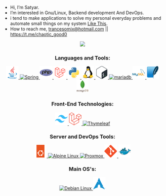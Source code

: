 - Hi, I’m Satyar.
- I’m interested in Gnu/Linux, Backend development And DevOps.
- i tend to make applications to solve my personal everyday problems and automate small things on my system [Like This](https://github.com/satyarsh/YTSearcher "YTSearcher").
- How to reach me, trancesomix@hotmail.com || https://t.me/chaotic_good0

<div align="center">
<img src="https://github-readme-stats.vercel.app/api/top-langs/?username=satyarsh&layout=donut&theme=tokyonight" />
</div>

<h3 align="center">Languages and Tools:</h3>
<p align="center"> <a href="https://www.java.com/en/" target="_blank" rel="noreferrer"> <img src="https://raw.githubusercontent.com/devicons/devicon/master/icons/java/java-original.svg" alt="Java" width="40" height="40"/> </a> <a href="https://spring.io" target="_blank" rel="noreferrer"> <img src="https://spring.io/img/spring.svg" alt="Spring" width="40" height="40"/> <a href="https://www.php.net/" target="_blank" rel="noreferrer"> <img src="https://raw.githubusercontent.com/devicons/devicon/master/icons/php/php-original.svg" alt="php" width="40" height="40"/> </a> <a href="https://laravel.com/" target="_blank" rel="noreferrer"> <img src="https://raw.githubusercontent.com/laravel/art/master/laravel-logo.svg" alt="laravel" width="40" height="40"/> </a> </a> <a href="https://www.python.org" target="_blank" rel="noreferrer"> <img src="https://raw.githubusercontent.com/devicons/devicon/master/icons/python/python-original.svg" alt="python" width="40" height="40"/> <a href="https://www.linux.org/" target="_blank" rel="noreferrer"> <img src="https://raw.githubusercontent.com/devicons/devicon/master/icons/linux/linux-original.svg" alt="linux" width="40" height="40"/> </a> <a href="https://www.gnu.org/software/bash/" target="_blank" rel="noreferrer"> <img src="https://raw.githubusercontent.com/devicons/devicon/master/icons/bash/bash-original.svg" alt="bash" width="40" height="40"/> </a> <a href="https://mariadb.com/" target="_blank" rel="noreferrer"> <img src="https://mariadb.com/wp-content/uploads/2019/11/mariadb-logo-vert_white-transparent.png" alt="mariadb" width="40" height="40"/> </a> <a href="https://www.mysql.com/" target="_blank" rel="noreferrer"> <img src="https://raw.githubusercontent.com/devicons/devicon/master/icons/mysql/mysql-original-wordmark.svg" alt="MySQL" width="40" height="40"/> </a> <a href="https://www.sqlite.org/" target="_blank" rel="noreferrer"> <img src="https://raw.githubusercontent.com/devicons/devicon/master/icons/sqlite/sqlite-original.svg" alt="sqlite" width="40" height="40"/> </a> <a href="https://www.mongodb.com/" target="_blank" rel="noreferrer"> <img src="https://github.com/devicons/devicon/blob/master/icons/mongodb/mongodb-original-wordmark.svg" alt="mongodb" width="40" height="40"/> </a> </p>

<h3 align="center">Front-End Technologies:</h3>
<p align="center"> <a href="https://tailwindcss.com/" target="_blank" rel="noreferrer"> <img src="https://raw.githubusercontent.com/devicons/devicon/refs/heads/master/icons/tailwindcss/tailwindcss-original.svg" alt="tailwind" width="40" height="40"/> </a> <a href="https://laravel.com/docs/11.x/blade#introduction" target="_blank" rel="noreferrer"> <img src="https://raw.githubusercontent.com/devicons/devicon/refs/heads/master/icons/laravel/laravel-original.svg" alt="Laravel Blade" width="40" height="40"/> </a> <a href="https://www.thymeleaf.org/" target="_blank" rel="noreferrer"> <img src="https://www.thymeleaf.org/images/thymeleaf.png" alt="Thymeleaf" width="40" height="40"/> </a> </p>

<h3 align="center">Server and DevOps Tools:</h3>
<p align="center"> 
<a href="https://ubuntu.com/download/server" target="_blank" rel="noreferrer"> <img src="https://raw.githubusercontent.com/devicons/devicon/refs/heads/master/icons/ubuntu/ubuntu-original.svg" alt="Ubuntu Server" width="40" height="40"/> </a>
<a href="https://alpinelinux.org/" target="_blank" rel="noreferrer"> <img src="https://upload.wikimedia.org/wikipedia/commons/6/60/New_Logo_Alpine_Linux.svg" alt="Alpine Linux" width="auto" height="40"/> </a>
<a href="https://www.proxmox.com/en/" target="_blank" rel="noreferrer"> <img src="https://avatars.githubusercontent.com/u/2678585?s=200&v=4" alt="Proxmox" width="auto" height="40"/> </a>
<a href="https://git-scm.com/" target="_blank" rel="noreferrer"> <img src="https://raw.githubusercontent.com/devicons/devicon/refs/heads/master/icons/git/git-original.svg" alt="Git" width="40" height="40"/> </a>
<a href="https://www.docker.com/" target="_blank" rel="noreferrer"> <img src="https://raw.githubusercontent.com/devicons/devicon/refs/heads/master/icons/docker/docker-original.svg" alt="Docker" width="auto" height="40"/> </a>
</p>

<h3 align="center">Main OS's:</h3>
<p align="center"> 
<a href="https://www.debian.org/" target="_blank" rel="noreferrer"> <img src="https://www.debian.org/logos/openlogo-nd.svg" alt="Debian Linux" width="40" height="40"/> </a>
<a href="https://archlinux.org/" target="_blank" rel="noreferrer"> <img src="https://raw.githubusercontent.com/devicons/devicon/refs/heads/master/icons/archlinux/archlinux-original.svg" alt="Arch Linux" width="auto" height="40"/> </a>
</p>
